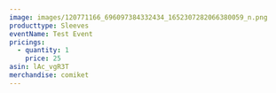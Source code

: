 ```yaml
---
image: images/120771166_696097384332434_1652307282066380059_n.png
producttype: Sleeves
eventName: Test Event
pricings:
  - quantity: 1
    price: 25
asin: lAc_vgR3T
merchandise: comiket
---
```

